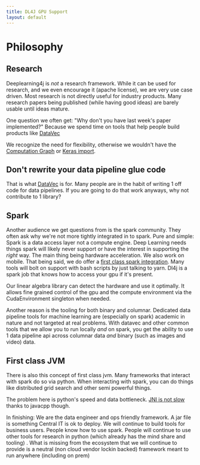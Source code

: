 ```yaml
---
title: DL4J GPU Support
layout: default
---
```


# Philosophy

## Research
Deeplearning4j is *not* a research framework. While it can be used for research, and we even encourage it (apache license),
we are very use case driven.
Most research is not directly useful for industry products. Many research papers being published (while having good ideas)
are barely usable until ideas mature.

One question we often get: "Why don't you have last week's paper implemented?" Because we spend time on tools 
that help people build products like [DataVec](http://deeplearning4j.org/DataVec) 

We recognize the need for flexibility, otherwise we wouldn't have the [Computation Graph](http://deeplearning4j.org/compgraph)
or [Keras import](http://deeplearning4j.org/keras). 

## Don't rewrite your data pipeline glue code
That is what [DataVec](http://deeplearning4j.org/DataVec)  is for.
Many people are in the habit of writing 1 off code for data pipelines.
If you are going to do that work anyways, why not contribute to 1 library?

## Spark
Another audience we get questions from is the spark community. They often ask why we're not more tightly integrated in to spark.
Pure and simple: Spark is a data access layer not a compute engine. Deep Learning needs things spark will likely never support
or have the interest in supporting the *right* way. The main thing being hardware acceleration. We also work on mobile.
That being said, we do offer a [first class spark integration](http://deeplearning4j.org/spark). Many tools
will bolt on support with bash scripts by just talking to yarn. Dl4j is a spark job that knows how to access your gpu if it's present.

Our linear algebra library can detect the hardware and use it optimally.
It allows fine grained control of the gpu and the compute environment via the CudaEnvironment singleton
when needed.

Another reason is the tooling for both binary and columnar. Dedicated data pipeline tools for machine learning are (especially on spark) academic in nature and not targeted at real problems. With datavec and other common tools that we allow you to run
locally *and* on spark, you get the ability to use 1 data pipeline api across columnar data *and* binary (such as images and video) data.



## First class JVM

There is also this concept of first class jvm. Many frameworks that interact with spark do so via python.
When interacting with spark, you can do things like distributed grid search and other semi powerful things.

The problem here is python's speed and data bottleneck. [JNI is not slow](http://bytedeco.org/news/2015/03/14/java-meets-caffe/) 
thanks to javacpp though.

In finishing:
We are the data engineer and ops friendly framework. A jar file is something Central IT is ok to deploy.
We will continue to build tools for business users.
People know how to use spark. People will continue to use other tools for research in python (which already has
the mind share and tooling) . What is missing from the ecosystem that we will continue to provide is a neutral (non cloud vendor lockin backed)
framework meant to run anywhere (including on prem)
